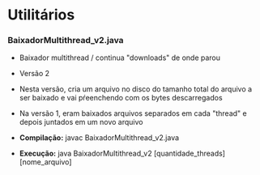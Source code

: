 # Utilitários

### BaixadorMultithread_v2.java
* Baixador multithread / continua "downloads" de onde parou
* Versão 2
* Nesta versão, cria um arquivo no disco do tamanho total do arquivo a ser baixado e vai pŕeenchendo com os bytes descarregados
* Na versão 1, eram baixados arquivos separados em cada "thread" e depois juntados em um novo arquivo

* <b>Compilação:</b> javac BaixadorMultithread_v2.java
* <b>Execução:</b> java BaixadorMultithread_v2 [quantidade_threads] [nome_arquivo]

